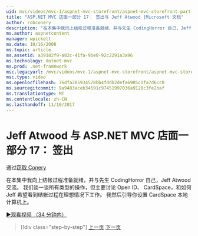 ```yaml
---
uid: mvc/videos/mvc-1/aspnet-mvc-storefront/aspnet-mvc-storefront-part-17-checkout-with-jeff-atwood
title: "ASP.NET MVC 店面一部分 17： 签出与 Jeff Atwood |Microsoft 文档"
author: robconery
description: "在本集中我向上结帐过程准备就绪，并与先生 CodingHorror 自己，Jeff Atwood 交流。 我们谈一谈所有类型的操作，但主要讨论 Ope..."
ms.author: aspnetcontent
manager: wpickett
ms.date: 10/16/2008
ms.topic: article
ms.assetid: a39182f9-a82c-41fa-9be0-92c2291a3a96
ms.technology: dotnet-mvc
ms.prod: .net-framework
msc.legacyurl: /mvc/videos/mvc-1/aspnet-mvc-storefront/aspnet-mvc-storefront-part-17-checkout-with-jeff-atwood
msc.type: video
ms.openlocfilehash: 76dfa285934578bb4fddb2defa6905c1fa7d6cc0
ms.sourcegitcommit: 9a9483aceb34591c97451997036a9120c3fe2baf
ms.translationtype: MT
ms.contentlocale: zh-CN
ms.lasthandoff: 11/10/2017
---
```

<a name="aspnet-mvc-storefront-part-17-checkout-with-jeff-atwood"></a>Jeff Atwood 与 ASP.NET MVC 店面一部分 17： 签出
====================
通过[窃取 Conery](https://github.com/robconery)

在本集中我向上结帐过程准备就绪，并与先生 CodingHorror 自己，Jeff Atwood 交流。 我们谈一谈所有类型的操作，但主要讨论 Open ID、 CardSpace，和如何 Jeff 希望看到结帐过程在理想情况下工作。 我然后引导你设置 CardSpace 本地计算机上。

[&#9654;观看视频 （34 分钟内）](https://channel9.msdn.com/Blogs/ASP-NET-Site-Videos/aspnet-mvc-storefront-part-17-checkout-with-jeff-atwood)

>[!div class="step-by-step"]
[上一页](aspnet-mvc-storefront-part-16-membership-redo-with-openid.md)
[下一页](aspnet-mvc-storefront-part-18-creating-an-experience.md)
